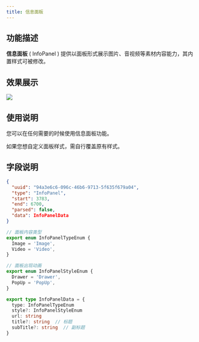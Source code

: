```yaml
---
title: 信息面板
---
```


## 功能描述
**信息面板** ( InfoPanel ) 提供以面板形式展示图片、音视频等素材内容能力，其内置样式可被修改。

## 效果展示

<img src="//vrlab-public.ljcdn.com/common/file/web/5d8b1ae2-a63a-46de-b3d0-19f28ad35c85.png "/>

## 使用说明
您可以在任何需要的时候使用信息面板功能。

如果您想自定义面板样式，需自行覆盖原有样式。

## 字段说明

```json title="信息面板帧剧本结构"
{
  "uuid": "94a3e6c6-096c-46b6-9713-5f635f679a04",
  "type": "InfoPanel",
  "start": 3783,
  "end": 6700,
  "parsed": false,
  "data": InfoPanelData
}
```

```ts title="信息面板数据说明"
// 面板内容类型
export enum InfoPanelTypeEnum {
  Image = 'Image',
  Video = 'Video',
}

// 面板出现动画
export enum InfoPanelStyleEnum {
  Drawer = 'Drawer',
  PopUp = 'PopUp',
}

export type InfoPanelData = {
  type: InfoPanelTypeEnum
  style?: InfoPanelStyleEnum
  url: string
  title?: string  // 标题
  subTitle?: string  // 副标题
}
```
